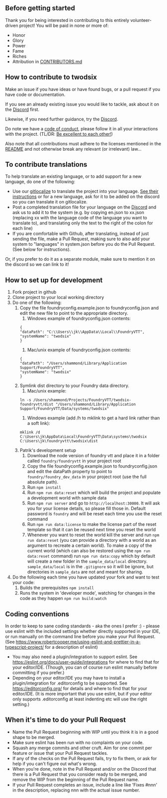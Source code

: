 ## Before getting started

Thank you for being interested in contributing to this entirely volunteer-driven project!
You will be paid in none or more of:
* Honor
* Glory
* Power
* Fame
* Riches
* Attribution in [CONTRIBUTORS.md](CONTRIBUTORS.md)

## How to contribute to twodsix

Make an issue if you have ideas or have found bugs, or a pull request if you have code or documentation.

If you see an already existing issue you would like to tackle, ask about it on the [Discord](https://discord.gg/7GFVvVRQDZ) first.

Likewise, if you need further guidance, try the [Discord](https://discord.gg/7GFVvVRQDZ).

Do note we have a [code of conduct](CODE_OF_CONDUCT.md), please follow it in all your interactions with the project. (TL/DR: [Be excellent to each other!](https://www.youtube.com/watch?v=rph_1DODXDU))

Also note that all contributions must adhere to the licenses mentioned in the [README](README.md) and not otherwise break any relevant (or irrelevant) law...

## To contribute translations
To help translate an existing language, or to add support for a new language, do one of the following:
* Use our [gitlocalize](https://gitlocalize.com/repo/7105) to translate the project into your language. [See their instructions](https://docs.gitlocalize.com/how_to_contribute.html) or for a new language, ask for it to be added on the discord so you can translate it on gitlocalize.
* Post a completed translation file for your language on the [Discord](https://discord.gg/7GFVvVRQDZ) and ask us to add it to the system (e.g. by copying en.json to xx.json (replacing xx with the language code of the language you want to translate to), and translating only the text to the right of the colon for each line)
* If you are comfortable with Github, after translating, instead of just sending the file, make a Pull Request, making sure to also add your system to "languages" in system.json before you do the Pull Request. (See below for instructions).

Or, if you prefer to do it as a separate module, make sure to mention it on the discord so we can link to it!

## How to set up for development
1. Fork project in github
1. Clone project to your local working directory
1. Do one of the following:
    1. Copy the file foundryconfig.example.json to foundryconfig.json and edit the new file to point to the appropriate directory.
        1. Windows example of foundryconfig.json contents:
        ```
        {
        "dataPath": "C:\\Users\\jk\\AppData\\Local\\FoundryVTT",
        "systemName": "twodsix"
        }
       ```
        1. Mac/unix example of foundryconfig.json contents:
        ```
        {
        "dataPath": "/Users/shammond/Library/Application Support/FoundryVTT",
        "systemName": "twodsix"
        }
        ```
    1. Symlink dist directory to your Foundry data directory.
        1. Mac/unix example:
        ```
        ln -s /Users/shammond/Projects/FoundryVTT/twodsix-foundryvtt/dist "/Users/shammond/Library/Application Support/FoundryVTT/Data/systems/twodsix"
        ```
        1. Windows example (add /h to mklink to get a hard link rather than a soft link):
        ```
        mklink /d C:\Users\jk\AppData\Local\FoundryVTT\Data\systems\twodsix C:\Users\jk\foundryvtt\twodsix\dist
        ```
    1. Patrik's development setup
        1. Download the node version of foundry vtt and place it in a folder called `foundry/foundryvtt` in your project root
        1. Copy the file foundryconfig.example.json to foundryconfig.json and edit the dataPath property to point to `foundry/foundry_dev_data` in your project root (use the full absolute path).
        1. Run `npm install`
        1. Run `npm run data:reset` which will build the project and populate a development world with sample data
        1. Run `npm run server` and go to `http://localhost:30000`. It will ask you for your license details, so please fill those in. Default password is `foundry` and will be reset each time you use the reset command
        1. Run `npm run data:license` to make the license part of the reset template so that it can be reused next time you reset the world
        1. Whenever you want to reset the world kill the server and run `npm run data:reset` (you can provide a directory with a world as an argument to recreate a certain world). To make a copy of the current world (which can also be restored using the  `npm run data:reset` command) run `npm run data:copy` which by default will create a new folder in the `sample_data/local` directory. `sample_data/local` is in the `.gitignore` so it will be ignore, but directories in `sample_data` are not and meant for sharing.
1. Do the following each time you have updated your fork and want to test your code:
    1. Builds the prerequisites
       `npm install`
    1. Runs the system in 'developer mode', watching for changes in the code as they happen
       `npm run build:watch`

## Coding conventions

In order to keep to sane coding standards - aka the ones I prefer :) - please use eslint with the included settings whether directly supported in your IDE, or run manually on the command line before you make your Pull Request. (See https://www.robertcooper.me/using-eslint-and-prettier-in-a-typescript-project/ for a description of eslint)
* You may also need a plugin/integration to support eslint. See https://eslint.org/docs/user-guide/integrations for where to find that  for your editor/IDE. (Though, you can of course run eslint manually before committing if you prefer.)
* Depending on your editor/IDE you may have to install a plugin/integration for .editorconfig to be supported. See https://editorconfig.org/ for details and where to find that for your editor/IDE. (It is more important that you use eslint, but if your editor only supports .editorconfig at least indenting etc will use the right setting.)

## When it's time to do your Pull Request
* Name the Pull Request beginning with WIP until you think it is in a good shape to be merged.
* Make sure eslint has been run with no complaints on your code.
* Squash any merge commits and other cruft. Aim for one commit per feature or issue that your Pull Request tackles.
* If any of the checks on the Pull Request fails, try to fix them, or ask for help if you can't figure out what's wrong.
* When you're done, note in the Pull Request and/or on the Discord that there is a Pull Request that you consider ready to be merged, and remove the WIP from the beginning of the Pull Request name.
* If your Pull Request completes an issue, include a line like 'Fixes #nnn' in the description, replacing nnn with the actual issue number.
